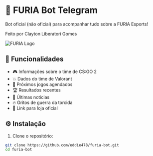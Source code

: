 # 🤖 FURIA Bot Telegram

Bot oficial (não oficial) para acompanhar tudo sobre a FURIA Esports!

Feito por Clayton Liberatori Gomes

![FURIA Logo](https://via.placeholder.com/150x50.png?text=FURIA+Logo)

## 🚀 Funcionalidades

- 🎮 Informações sobre o time de CS:GO 2
- 💥 Dados do time de Valorant
- 📅 Próximos jogos agendados
- 🏆 Resultados recentes
- 📰 Últimas notícias
- 🔥 Gritos de guerra da torcida
- 🛒 Link para loja oficial

## ⚙️ Instalação

1. Clone o repositório:
```bash
git clone https://github.com/eddie478/furia-bot.git
cd furia-bot
